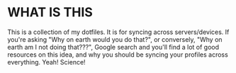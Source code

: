 WHAT IS THIS
============

This is a collection of my dotfiles. It is for syncing across servers/devices. If you're asking "Why on earth would you do that?", or conversely, "Why on earth am I not doing that???", Google search and you'll find a lot of good resources on this idea, and why you should be syncing your profiles across everything. Yeah! Science!

